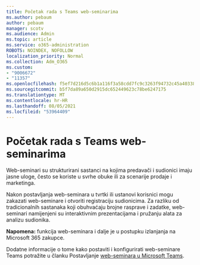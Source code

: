 ```yaml
---
title: Početak rada s Teams web-seminarima
ms.author: pebaum
author: pebaum
manager: scotv
ms.audience: Admin
ms.topic: article
ms.service: o365-administration
ROBOTS: NOINDEX, NOFOLLOW
localization_priority: Normal
ms.collection: Adm_O365
ms.custom:
- "9006672"
- "11357"
ms.openlocfilehash: f5ef7d216d5c6b1a116f3a58cdd7fc9c3263f94732c45a403381b987381be37b
ms.sourcegitcommit: b5f7da89a650d2915dc652449623c78be6247175
ms.translationtype: MT
ms.contentlocale: hr-HR
ms.lasthandoff: 08/05/2021
ms.locfileid: "53964409"
---
```

# <a name="getting-started-with-teams-webinars"></a>Početak rada s Teams web-seminarima

Web-seminari su strukturirani sastanci na kojima predavači i sudionici imaju jasne uloge, često se koriste u svrhe obuke ili za scenarije prodaje i marketinga.

Nakon postavljanja web-seminara u tvrtki ili ustanovi korisnici mogu zakazati web-seminare i otvoriti registraciju sudionicima. Za razliku od tradicionalnih sastanaka koji obuhvaćaju brojne rasprave i zadatke, web-seminari namijenjeni su interaktivnim prezentacijama i pružanju alata za analizu sudionika.

**Napomena:** funkcija web-seminara i dalje je u postupku izlanjanja na Microsoft 365 zakupce. 

Dodatne informacije o tome kako postaviti i konfigurirati web-seminare Teams potražite u članku Postavljanje [web-seminara u Microsoft Teams](/microsoftteams/set-up-webinars).
